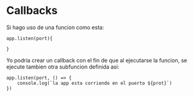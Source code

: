 # Callbacks

Si hago uso de una funcion como esta:

```JS
app.listen(port){

}
```

Yo podria crear un callback con el fin de que al ejecutarse la funcion, se ejecute tambien otra subfuncion definida asi:

```JS
app.listen(port, () => {
    console.log(`la app esta corriendo en el puerto ${prot}`)
})
```
